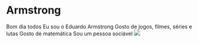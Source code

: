 # Armstrong
Bom dia todos
Eu sou o Eduardo Armstrong
Gosto de jogos, filmes, séries e lutas
Gosto de matemática
Sou um pessoa sociável
![](https://media.tenor.com/eSZGdTrp73QAAAAC/jojos-bizarre-adventure-anime.gif)
